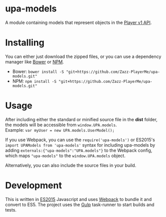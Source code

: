 # upa-models
A module containing models that represent objects in the [Player v1 API](http://docs.playerme.apiary.io/).

# Installing
You can either just download the zipped files, or you can use a dependency manager like [Bower](http://bower.io/) or [NPM](https://docs.npmjs.com/getting-started/what-is-npm).

* Bower: `bower install -S "git+https://github.com/Zazz-PlayerMe/upa-models.git"`
* NPM: `npm install -S "git+https://github.com/Zazz-PlayerMe/upa-models.git"`

# Usage
After including either the standard or minified source file in the **dist** folder, the models will be accessible from `window.UPA.models`.  
Example: `var myUser = new UPA.models.UserModel();`

If you use Webpack, you can use the `require('upa-models')` or ES2015's `import UPAModels from 'upa-models'` syntax for including upa-models by adding `externals:{"upa-models":"UPA.models"}` to the Webpack config, which maps `"upa-models"` to the `window.UPA.models` object.

Alternatively, you can also include the source files in your build.

# Development
This is written in [ES2015](https://babeljs.io/docs/learn-es2015/) Javascript and uses [Webpack](https://webpack.github.io/) to bundle it and convert to ES5.
The project uses the [Gulp](http://gulpjs.com/) task-runner to start builds and tests.